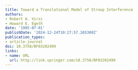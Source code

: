 ```yaml
---
title: Toward a Translational Model of Stroop Interference
authors:
- Robert A. Virzi
- Howard E. Egeth
date: '1985-07-01'
publishDate: '2024-12-24T10:27:57.265300Z'
publication_types:
- article-journal
doi: 10.3758/BF03202499
links:
- name: URL
  url: http://link.springer.com/10.3758/BF03202499
---
```

